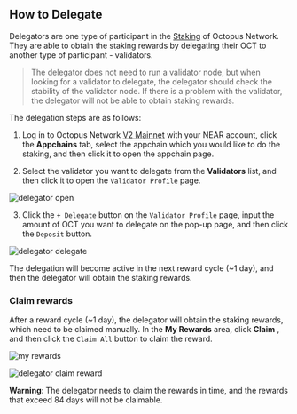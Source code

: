 ## How to Delegate

Delegators are one type of participant in the [Staking]((../general/octopus-staking.md)) of Octopus Network. They are able to obtain the staking rewards by delegating their OCT to another type of participant - validators. 

> The delegator does not need to run a validator node, but when looking for a validator to delegate, the delegator should check the stability of the validator node. If there is a problem with the validator, the delegator will not be able to obtain staking rewards.

The delegation steps are as follows:

1. Log in to Octopus Network [V2 Mainnet](https://v2-interface-ten.vercel.app/) with your NEAR account, click the **Appchains** tab, select the appchain which you would like to do the staking, and then click it to open the appchain page.

2. Select the validator you want to delegate from the **Validators** list, and then click it to open the `Validator Profile` page.

![delegator open](../images/maintain/delegator_open.jpg)

3. Click the `+ Delegate` button on the `Validator Profile` page, input the amount of OCT you want to delegate on the pop-up page, and then click the `Deposit` button.

![delegator delegate](../images/maintain/delegator_delegate.jpg)

The delegation will become active in the next reward cycle (~1 day), and then the delegator will obtain the staking rewards.

### Claim rewards

After a reward cycle (~1 day), the delegator will obtain the staking rewards, which need to be claimed manually. In the **My Rewards** area, click **Claim** , and then click the `Claim All` button to claim the reward.

![my rewards](../images/maintain/my_rewards.jpg)

![delegator claim reward](../images/maintain/delegator_claim_rewards.jpg)

**Warning**: The delegator needs to claim the rewards in time, and the rewards that exceed 84 days will not be claimable.